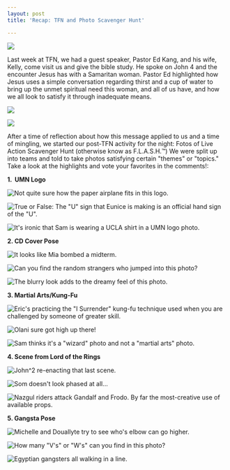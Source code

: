 ```yaml
---
layout: post
title: 'Recap: TFN and Photo Scavenger Hunt'

---
```


![](http://farm5.static.flickr.com/4153/5076662168_5f18d7f22a.jpg)

Last week at TFN, we had a guest speaker, Pastor Ed Kang, and his wife, Kelly, come visit us and give the bible study. He spoke on John 4 and the encounter Jesus has with a Samaritan woman. Pastor Ed highlighted how Jesus uses a simple conversation regarding thirst and a cup of water to bring up the unmet spiritual need this woman, and all of us have, and how we all look to satisfy it through inadequate means.

![](http://farm5.static.flickr.com/4150/5076662894_f1e82523d5.jpg)

![](http://farm5.static.flickr.com/4046/5076066957_6917e7de42.jpg)

After a time of reflection about how this message applied to us and a time of mingling, we started our post-TFN activity for the night: Fotos of Live Action Scavenger Hunt (otherwise know as F.L.A.S.H.™) We were split up into teams and told to take photos satisfying certain "themes" or "topics." Take a look at the highlights and vote your favorites in the comments!:

**1.  UMN Logo**

![Not quite sure how the paper airplane fits in this logo.](http://farm5.static.flickr.com/4149/5076659098_90ae296f33.jpg)

![True or False: The "U" sign that Eunice is making is an official hand sign of the "U".](http://farm5.static.flickr.com/4030/5076664038_12a3dff730.jpg)

![It's ironic that Sam is wearing a UCLA shirt in a UMN logo photo.](http://farm5.static.flickr.com/4046/5076073217_718856a7d7.jpg)

**2. CD Cover Pose**

![It looks like Mia bombed a midterm.](http://farm5.static.flickr.com/4146/5076661334_d6fce0b540.jpg)

![Can you find the random strangers who jumped into this photo?](http://farm5.static.flickr.com/4035/5076067871_3bbae17e94.jpg)

![The blurry look adds to the dreamy feel of this photo.](http://farm5.static.flickr.com/4146/5076665590_575902e2d0.jpg)

**3. Martial Arts/Kung-Fu**

![Eric's practicing the "I Surrender" kung-fu technique used when you are challenged by someone of greater skill.](http://farm5.static.flickr.com/4072/5076063279_9f7296d43d.jpg)

![Olani sure got high up there!](http://farm5.static.flickr.com/4146/5076069815_097b1aa2f7.jpg)

![Sam thinks it's a "wizard" photo and not a "martial arts" photo.](http://farm5.static.flickr.com/4021/5076664488_f5bf3e1d12.jpg)

**4. Scene from Lord of the Rings**

![John^2 re-enacting that last scene.](http://farm5.static.flickr.com/4023/5076661530_c912e1be7b.jpg)

![Som doesn't look phased at all...](http://farm5.static.flickr.com/4083/5076073527_7c01b920d5.jpg)

![Nazgul riders attack Gandalf and Frodo. By far the most-creative use of available props.](http://farm5.static.flickr.com/4065/5076666536_77b6d973e0.jpg)

**5. Gangsta Pose**

![Michelle and Douallyte try to see who's elbow can go higher.](http://farm5.static.flickr.com/4052/5076660872_b8b2ca74e0.jpg)

![How many "V's" or "W's" can you find in this photo?](http://farm5.static.flickr.com/4013/5076668116_835039eb06.jpg)

![Egyptian gangsters all walking in a line.](http://farm5.static.flickr.com/4060/5076664838_2f83eb9f76.jpg) 
